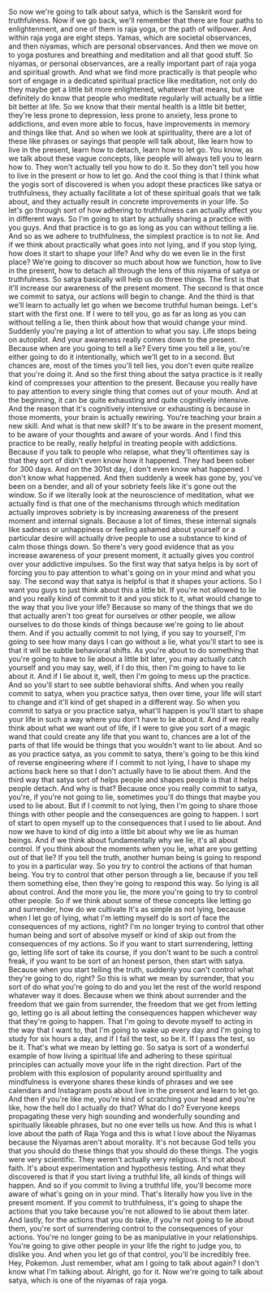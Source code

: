  So now we're going to talk about satya, which is the Sanskrit word for truthfulness. Now if we go back, we'll remember that there are four paths to enlightenment, and one of them is raja yoga, or the path of willpower. And within raja yoga are eight steps. Yamas, which are societal observances, and then niyamas, which are personal observances. And then we move on to yoga postures and breathing and meditation and all that good stuff. So niyamas, or personal observances, are a really important part of raja yoga and spiritual growth. And what we find more practically is that people who sort of engage in a dedicated spiritual practice like meditation, not only do they maybe get a little bit more enlightened, whatever that means, but we definitely do know that people who meditate regularly will actually be a little bit better at life. So we know that their mental health is a little bit better, they're less prone to depression, less prone to anxiety, less prone to addictions, and even more able to focus, have improvements in memory and things like that. And so when we look at spirituality, there are a lot of these like phrases or sayings that people will talk about, like learn how to live in the present, learn how to detach, learn how to let go. You know, as we talk about these vague concepts, like people will always tell you to learn how to. They won't actually tell you how to do it. So they don't tell you how to live in the present or how to let go. And the cool thing is that I think what the yogis sort of discovered is when you adopt these practices like satya or truthfulness, they actually facilitate a lot of these spiritual goals that we talk about, and they actually result in concrete improvements in your life. So let's go through sort of how adhering to truthfulness can actually affect you in different ways. So I'm going to start by actually sharing a practice with you guys. And that practice is to go as long as you can without telling a lie. And so as we adhere to truthfulness, the simplest practice is to not lie. And if we think about practically what goes into not lying, and if you stop lying, how does it start to shape your life? And why do we even lie in the first place? We're going to discover so much about how we function, how to live in the present, how to detach all through the lens of this niyama of satya or truthfulness. So satya basically will help us do three things. The first is that it'll increase our awareness of the present moment. The second is that once we commit to satya, our actions will begin to change. And the third is that we'll learn to actually let go when we become truthful human beings. Let's start with the first one. If I were to tell you, go as far as long as you can without telling a lie, then think about how that would change your mind. Suddenly you're paying a lot of attention to what you say. Life stops being on autopilot. And your awareness really comes down to the present. Because when are you going to tell a lie? Every time you tell a lie, you're either going to do it intentionally, which we'll get to in a second. But chances are, most of the times you'll tell lies, you don't even quite realize that you're doing it. And so the first thing about the satya practice is it really kind of compresses your attention to the present. Because you really have to pay attention to every single thing that comes out of your mouth. And at the beginning, it can be quite exhausting and quite cognitively intensive. And the reason that it's cognitively intensive or exhausting is because in those moments, your brain is actually rewiring. You're teaching your brain a new skill. And what is that new skill? It's to be aware in the present moment, to be aware of your thoughts and aware of your words. And I find this practice to be really, really helpful in treating people with addictions. Because if you talk to people who relapse, what they'll oftentimes say is that they sort of didn't even know how it happened. They had been sober for 300 days. And on the 301st day, I don't even know what happened. I don't know what happened. And then suddenly a week has gone by, you've been on a bender, and all of your sobriety feels like it's gone out the window. So if we literally look at the neuroscience of meditation, what we actually find is that one of the mechanisms through which meditation actually improves sobriety is by increasing awareness of the present moment and internal signals. Because a lot of times, these internal signals like sadness or unhappiness or feeling ashamed about yourself or a particular desire will actually drive people to use a substance to kind of calm those things down. So there's very good evidence that as you increase awareness of your present moment, it actually gives you control over your addictive impulses. So the first way that satya helps is by sort of forcing you to pay attention to what's going on in your mind and what you say. The second way that satya is helpful is that it shapes your actions. So I want you guys to just think about this a little bit. If you're not allowed to lie and you really kind of commit to it and you stick to it, what would change to the way that you live your life? Because so many of the things that we do that actually aren't too great for ourselves or other people, we allow ourselves to do those kinds of things because we're going to lie about them. And if you actually commit to not lying, if you say to yourself, I'm going to see how many days I can go without a lie, what you'll start to see is that it will be subtle behavioral shifts. As you're about to do something that you're going to have to lie about a little bit later, you may actually catch yourself and you may say, well, if I do this, then I'm going to have to lie about it. And if I lie about it, well, then I'm going to mess up the practice. And so you'll start to see subtle behavioral shifts. And when you really commit to satya, when you practice satya, then over time, your life will start to change and it'll kind of get shaped in a different way. So when you commit to satya or you practice satya, what'll happen is you'll start to shape your life in such a way where you don't have to lie about it. And if we really think about what we want out of life, if I were to give you sort of a magic wand that could create any life that you want to, chances are a lot of the parts of that life would be things that you wouldn't want to lie about. And so as you practice satya, as you commit to satya, there's going to be this kind of reverse engineering where if I commit to not lying, I have to shape my actions back here so that I don't actually have to lie about them. And the third way that satya sort of helps people and shapes people is that it helps people detach. And why is that? Because once you really commit to satya, you're, if you're not going to lie, sometimes you'll do things that maybe you used to lie about. But if I commit to not lying, then I'm going to share those things with other people and the consequences are going to happen. I sort of start to open myself up to the consequences that I used to lie about. And now we have to kind of dig into a little bit about why we lie as human beings. And if we think about fundamentally why we lie, it's all about control. If you think about the moments when you lie, what are you getting out of that lie? If you tell the truth, another human being is going to respond to you in a particular way. So you try to control the actions of that human being. You try to control that other person through a lie, because if you tell them something else, then they're going to respond this way. So lying is all about control. And the more you lie, the more you're going to try to control other people. So if we think about some of these concepts like letting go and surrender, how do we cultivate It's as simple as not lying, because when I let go of lying, what I'm letting myself do is sort of face the consequences of my actions, right? I'm no longer trying to control that other human being and sort of absolve myself or kind of skip out from the consequences of my actions. So if you want to start surrendering, letting go, letting life sort of take its course, if you don't want to be such a control freak, if you want to be sort of an honest person, then start with satya. Because when you start telling the truth, suddenly you can't control what they're going to do, right? So this is what we mean by surrender, that you sort of do what you're going to do and you let the rest of the world respond whatever way it does. Because when we think about surrender and the freedom that we gain from surrender, the freedom that we get from letting go, letting go is all about letting the consequences happen whichever way that they're going to happen. That I'm going to devote myself to acting in the way that I want to, that I'm going to wake up every day and I'm going to study for six hours a day, and if I fail the test, so be it. If I pass the test, so be it. That's what we mean by letting go. So satya is sort of a wonderful example of how living a spiritual life and adhering to these spiritual principles can actually move your life in the right direction. Part of the problem with this explosion of popularity around spirituality and mindfulness is everyone shares these kinds of phrases and we see calendars and Instagram posts about live in the present and learn to let go. And then if you're like me, you're kind of scratching your head and you're like, how the hell do I actually do that? What do I do? Everyone keeps propagating these very high sounding and wonderfully sounding and spiritually likeable phrases, but no one ever tells us how. And this is what I love about the path of Raja Yoga and this is what I love about the Niyamas because the Niyamas aren't about morality. It's not because God tells you that you should do these things that you should do these things. The yogis were very scientific. They weren't actually very religious. It's not about faith. It's about experimentation and hypothesis testing. And what they discovered is that if you start living a truthful life, all kinds of things will happen. And so if you commit to living a truthful life, you'll become more aware of what's going on in your mind. That's literally how you live in the present moment. If you commit to truthfulness, it's going to shape the actions that you take because you're not allowed to lie about them later. And lastly, for the actions that you do take, if you're not going to lie about them, you're sort of surrendering control to the consequences of your actions. You're no longer going to be as manipulative in your relationships. You're going to give other people in your life the right to judge you, to dislike you. And when you let go of that control, you'll be incredibly free. Hey, Pokemon. Just remember, what am I going to talk about again? I don't know what I'm talking about. Alright, go for it. Now we're going to talk about satya, which is one of the niyamas of raja yoga.